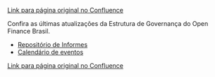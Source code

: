 [Link para página original no Confluence](https://openfinancebrasil.atlassian.net/wiki/spaces/OF/pages/17367092)

Confira as últimas atualizações da Estrutura de Governança do Open Finance Brasil.

- [Repositório de Informes](../../../OF/Open%20Finance%20Brasil/Comunicados%20&%20Eventos%20T%c3%a9cnicos/Reposit%c3%b3rio%20de%20Informes)
- [Calendário de eventos](../../../OF/Open%20Finance%20Brasil/Comunicados%20&%20Eventos%20T%c3%a9cnicos/Calend%c3%a1rio%20de%20eventos)

[Link para página original no Confluence](https://openfinancebrasil.atlassian.net/wiki/spaces/OF/pages/17367092)